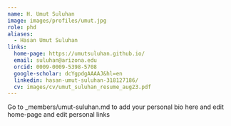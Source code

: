 ```yaml
---
name: H. Umut Suluhan
image: images/profiles/umut.jpg
role: phd
aliases:
  - Hasan Umut Suluhan
links:
  home-page: https://umutsuluhan.github.io/
  email: suluhan@arizona.edu
  orcid: 0009-0009-5398-5708
  google-scholar: dcYgpdgAAAAJ&hl=en
  linkedin: hasan-umut-suluhan-318127186/
  cv: images/cv/umut_suluhan_resume_aug23.pdf
---
```


Go to _members/umut-suluhan.md to add your personal bio here and edit home-page and edit personal links
